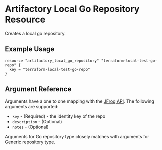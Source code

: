 # Artifactory Local Go Repository Resource

Creates a local go repository.

## Example Usage

```hcl
resource "artifactory_local_go_repository" "terraform-local-test-go-repo" {
  key = "terraform-local-test-go-repo"
}
```

## Argument Reference

Arguments have a one to one mapping with the [JFrog API](https://www.jfrog.com/confluence/display/RTF/Repository+Configuration+JSON). The following arguments are supported:

* `key` - (Required) - the identity key of the repo
* `description` - (Optional)
* `notes` - (Optional)

Arguments for Go repository type closely matches with arguments for Generic repository type.
